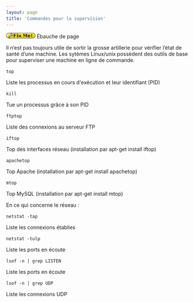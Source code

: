 ```yaml
---
layout: page
title: 'Commandes pour la supervision'
---
```


![FIXME](../lib/images/smileys/fixme.gif) Ébauche de page

Il n’est pas toujours utile de sortir la grosse artillerie pour vérifier
l’état de santé d’une machine. Les sytèmes Linux/unix possèdent des
outils de base pour superviser une machine en ligne de commande.

	top

Liste les processus en cours d'exécution et leur identifiant (PID)

	kill

Tue un processus grâce à son PID

	ftptop

Liste des connexions au serveur FTP

	iftop
 
Top des interfaces réseau (installation par apt-get install iftop)

	apachetop
 
Top Apache (installation par apt-get install apachetop)

	mtop
 
Top MySQL (installation par apt-get install mtop)

En ce qui concerne le réseau :

	netstat -tap

Liste les connexions établies

	netstat -tulp

Liste les ports en écoute

	lsof -n | grep LISTEN
 
Liste les ports en écoute

	lsof -n | grep UDP

Liste les connexions UDP